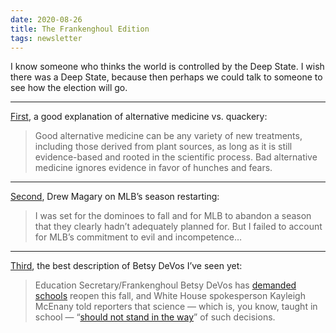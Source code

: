 ```yaml
---
date: 2020-08-26
title: The Frankenghoul Edition
tags: newsletter
---
```



I know someone who thinks the world is controlled by the Deep State. I wish there was a Deep State, because then perhaps we could talk to someone to see how the election will go.

***

[First](https://www.theringer.com/2017/1/5/16041098/dr-joseph-mercola-natural-health-website-bc1ac5e6ebc), a good explanation of alternative medicine vs. quackery:

> Good alternative medicine can be any variety of new treatments, including those derived from plant sources, as long as it is still evidence-based and rooted in the scientific process. Bad alternative medicine ignores evidence in favor of hunches and fears.
***

[Second](https://gen.medium.com/the-national-pastime-is-a-national-disgrace-cbf01304df1f), Drew Magary on MLB’s season restarting:

> I was set for the dominoes to fall and for MLB to abandon a season that they clearly hadn’t adequately planned for. But I failed to account for MLB’s commitment to evil and incompetence…

***
[Third](https://gen.medium.com/its-insane-we-re-even-discussing-sending-kids-to-school-this-fall-c71b8c8459d6), the best description of Betsy DeVos I’ve seen yet:

> Education Secretary/Frankenghoul Betsy DeVos has [demanded schools](https://www.nytimes.com/2020/07/13/us/politics/betsy-devos-schools-coronavirus.html) reopen this fall, and White House spokesperson Kayleigh McEnany told reporters that science — which is, you know, taught in school — “[should not stand in the way](https://www.youtube.com/watch?v=ZHCUYxjpako)” of such decisions.
